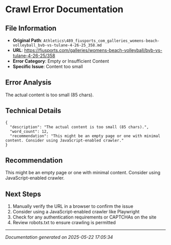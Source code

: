 # Crawl Error Documentation

## File Information
- **Original Path**: `Athletics\489_fiusports_com_galleries_womens-beach-volleyball_bvb-vs-tulane-4-26-25_358.md`
- **URL**: https://fiusports.com/galleries/womens-beach-volleyball/bvb-vs-tulane-4-26-25/358
- **Error Category**: Empty or Insufficient Content
- **Specific Issue**: Content too small

## Error Analysis
The actual content is too small (85 chars).

## Technical Details
```
{
  "description": "The actual content is too small (85 chars).",
  "word_count": 12,
  "recommendation": "This might be an empty page or one with minimal content. Consider using JavaScript-enabled crawler."
}
```

## Recommendation
This might be an empty page or one with minimal content. Consider using JavaScript-enabled crawler.

## Next Steps
1. Manually verify the URL in a browser to confirm the issue
2. Consider using a JavaScript-enabled crawler like Playwright
3. Check for any authentication requirements or CAPTCHAs on the site
4. Review robots.txt to ensure crawling is permitted

---
*Documentation generated on 2025-05-22 17:05:34*
